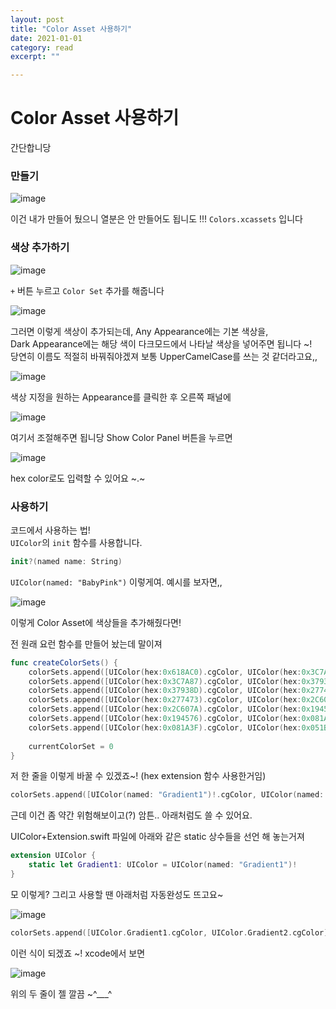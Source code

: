 ```yaml
---
layout: post
title: "Color Asset 사용하기" 
date: 2021-01-01
category: read 
excerpt: ""

---
```


# Color Asset 사용하기

간단합니당

### 만들기

![image](https://user-images.githubusercontent.com/28949235/103439717-a6a19980-4c82-11eb-9539-05a3bd912a9f.png)

이건 내가 만들어 뒀으니 열분은 안 만들어도 됩니도 !!! `Colors.xcassets` 입니다

### 색상 추가하기

![image](https://user-images.githubusercontent.com/28949235/103439754-0304b900-4c83-11eb-8971-65d2ac237c7b.png)

`+` 버튼 누르고 `Color Set` 추가를 해줍니다

![image](https://user-images.githubusercontent.com/28949235/103439758-08fa9a00-4c83-11eb-9285-cf8dc36d9216.png)

그러면 이렇게 색상이 추가되는데, Any Appearance에는 기본 색상을,  
Dark Appearance에는 해당 색이 다크모드에서 나타날 색상을 넣어주면 됩니다 ~!  
당연히 이름도 적절히 바꿔줘야겠져 보통 UpperCamelCase를 쓰는 것 같더라고요,,

![image](https://user-images.githubusercontent.com/28949235/103439774-3d6e5600-4c83-11eb-92eb-e4fe39bb4e67.png)

색상 지정을 원하는 Appearance를 클릭한 후 오른쪽 패널에

![image](https://user-images.githubusercontent.com/28949235/103439777-4101dd00-4c83-11eb-9503-d4dd102b20de.png)

여기서 조절해주면 됩니당 Show Color Panel 버튼을 누르면 

![image](https://user-images.githubusercontent.com/28949235/103439780-4bbc7200-4c83-11eb-8c1d-c1c51f9bad69.png)

hex color로도 입력할 수 있어요 ~.~

### 사용하기

코드에서 사용하는 법!  
`UIColor`의 `init` 함수를 사용합니다.  

```swift
init?(named name: String)
```

`UIColor(named: "BabyPink")` 이렇게여. 예시를 보자면,,

![image](https://user-images.githubusercontent.com/28949235/103439856-f92f8580-4c83-11eb-8e12-ccdc9e778341.png)

이렇게 Color Asset에 색상들을 추가해줬다면!

전 원래 요런 함수를 만들어 놨는데 말이져

```swift
func createColorSets() {
    colorSets.append([UIColor(hex:0x618AC0).cgColor, UIColor(hex:0x3C7A87).cgColor])
    colorSets.append([UIColor(hex:0x3C7A87).cgColor, UIColor(hex:0x37938D).cgColor])
    colorSets.append([UIColor(hex:0x37938D).cgColor, UIColor(hex:0x277473).cgColor])
    colorSets.append([UIColor(hex:0x277473).cgColor, UIColor(hex:0x2C607A).cgColor])
    colorSets.append([UIColor(hex:0x2C607A).cgColor, UIColor(hex:0x194576).cgColor])
    colorSets.append([UIColor(hex:0x194576).cgColor, UIColor(hex:0x081A3F).cgColor])
    colorSets.append([UIColor(hex:0x081A3F).cgColor, UIColor(hex:0x051B28).cgColor])
    
    currentColorSet = 0
}
```

저 한 줄을 이렇게 바꿀 수 있겠죠~! (hex extension 함수 사용한거임)

```swift
colorSets.append([UIColor(named: "Gradient1")!.cgColor, UIColor(named: "Gradient2")!.cgColor])
```

근데 이건 좀 약간 위험해보이고(?) 암튼.. 아래처럼도 쓸 수 있어요.



UIColor+Extension.swift 파일에 아래와 같은 static 상수들을 선언 해 놓는거져

```swift
extension UIColor {
    static let Gradient1: UIColor = UIColor(named: "Gradient1")!
}
```

모 이렇게? 그리고 사용할 땐 아래처럼 자동완성도 뜨고요~

![image](https://user-images.githubusercontent.com/28949235/103439995-61cb3200-4c85-11eb-9317-639b05fceddf.png)

```swift
colorSets.append([UIColor.Gradient1.cgColor, UIColor.Gradient2.cgColor])
```

이런 식이 되겠죠 ~! xcode에서 보면

![image](https://user-images.githubusercontent.com/28949235/103440035-b8d10700-4c85-11eb-923a-3de8c201c97a.png)

위의 두 줄이 젤 깔끔 ~^___^


